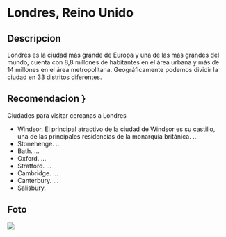# Londres, Reino Unido

## Descripcion
Londres es la ciudad más grande de Europa y una de las más grandes del mundo, cuenta con 8,8 millones de habitantes en el área urbana y más de 14 millones en el área metropolitana. Geográficamente podemos dividir la ciudad en 33 distritos diferentes.

## Recomendacion }
Ciudades para visitar cercanas a Londres
- Windsor. El principal atractivo de la ciudad de Windsor es su castillo, una de las principales residencias de la monarquía británica. ...
- Stonehenge. ...
- Bath. ...
- Oxford. ...
- Stratford. ...
- Cambridge. ...
- Canterbury. ...
- Salisbury.

## Foto 
![](https://londres.com)

